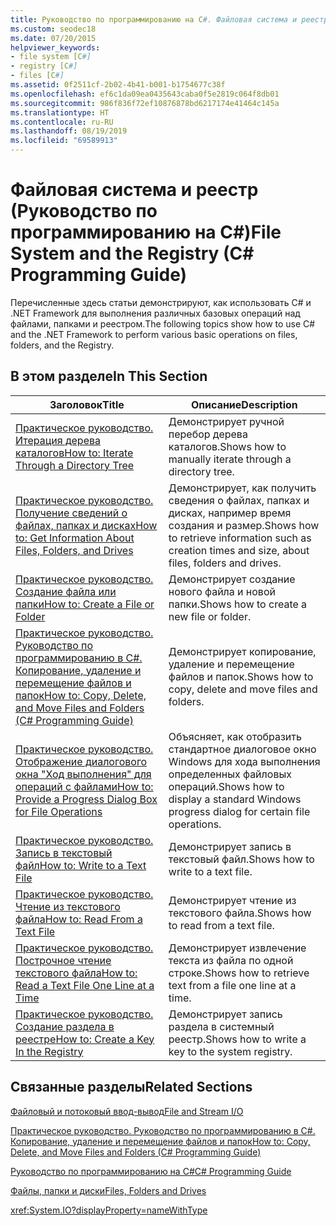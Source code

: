 ```yaml
---
title: Руководство по программированию на C#. Файловая система и реестр
ms.custom: seodec18
ms.date: 07/20/2015
helpviewer_keywords:
- file system [C#]
- registry [C#]
- files [C#]
ms.assetid: 0f2511cf-2b02-4b41-b001-b1754677c38f
ms.openlocfilehash: ef6c1da09ea0435643caba0f5e2819c064f8db01
ms.sourcegitcommit: 986f836f72ef10876878bd6217174e41464c145a
ms.translationtype: HT
ms.contentlocale: ru-RU
ms.lasthandoff: 08/19/2019
ms.locfileid: "69589913"
---
```

# <a name="file-system-and-the-registry-c-programming-guide"></a><span data-ttu-id="ff72b-102">Файловая система и реестр (Руководство по программированию на C#)</span><span class="sxs-lookup"><span data-stu-id="ff72b-102">File System and the Registry (C# Programming Guide)</span></span>
<span data-ttu-id="ff72b-103">Перечисленные здесь статьи демонстрируют, как использовать C# и .NET Framework для выполнения различных базовых операций над файлами, папками и реестром.</span><span class="sxs-lookup"><span data-stu-id="ff72b-103">The following topics show how to use C# and the .NET Framework to perform various basic operations on files, folders, and the Registry.</span></span>  
  
## <a name="in-this-section"></a><span data-ttu-id="ff72b-104">В этом разделе</span><span class="sxs-lookup"><span data-stu-id="ff72b-104">In This Section</span></span>  
  
|<span data-ttu-id="ff72b-105">**Заголовок**</span><span class="sxs-lookup"><span data-stu-id="ff72b-105">**Title**</span></span>|<span data-ttu-id="ff72b-106">**Описание**</span><span class="sxs-lookup"><span data-stu-id="ff72b-106">**Description**</span></span>|  
|---------------|---------------------|  
|[<span data-ttu-id="ff72b-107">Практическое руководство. Итерация дерева каталогов</span><span class="sxs-lookup"><span data-stu-id="ff72b-107">How to: Iterate Through a Directory Tree</span></span>](./how-to-iterate-through-a-directory-tree.md)|<span data-ttu-id="ff72b-108">Демонстрирует ручной перебор дерева каталогов.</span><span class="sxs-lookup"><span data-stu-id="ff72b-108">Shows how to manually iterate through a directory tree.</span></span>|  
|[<span data-ttu-id="ff72b-109">Практическое руководство. Получение сведений о файлах, папках и дисках</span><span class="sxs-lookup"><span data-stu-id="ff72b-109">How to: Get Information About Files, Folders, and Drives</span></span>](./how-to-get-information-about-files-folders-and-drives.md)|<span data-ttu-id="ff72b-110">Демонстрирует, как получить сведения о файлах, папках и дисках, например время создания и размер.</span><span class="sxs-lookup"><span data-stu-id="ff72b-110">Shows how to retrieve information such as creation times and size, about files, folders and drives.</span></span>|  
|[<span data-ttu-id="ff72b-111">Практическое руководство. Создание файла или папки</span><span class="sxs-lookup"><span data-stu-id="ff72b-111">How to: Create a File or Folder</span></span>](./how-to-create-a-file-or-folder.md)|<span data-ttu-id="ff72b-112">Демонстрирует создание нового файла и новой папки.</span><span class="sxs-lookup"><span data-stu-id="ff72b-112">Shows how to create a new file or folder.</span></span>|  
|[<span data-ttu-id="ff72b-113">Практическое руководство. Руководство по программированию в C#. Копирование, удаление и перемещение файлов и папок</span><span class="sxs-lookup"><span data-stu-id="ff72b-113">How to: Copy, Delete, and Move Files and Folders (C# Programming Guide)</span></span>](./how-to-copy-delete-and-move-files-and-folders.md)|<span data-ttu-id="ff72b-114">Демонстрирует копирование, удаление и перемещение файлов и папок.</span><span class="sxs-lookup"><span data-stu-id="ff72b-114">Shows how to copy, delete and move files and folders.</span></span>|  
|[<span data-ttu-id="ff72b-115">Практическое руководство. Отображение диалогового окна "Ход выполнения" для операций с файлами</span><span class="sxs-lookup"><span data-stu-id="ff72b-115">How to: Provide a Progress Dialog Box for File Operations</span></span>](./how-to-provide-a-progress-dialog-box-for-file-operations.md)|<span data-ttu-id="ff72b-116">Объясняет, как отобразить стандартное диалоговое окно Windows для хода выполнения определенных файловых операций.</span><span class="sxs-lookup"><span data-stu-id="ff72b-116">Shows how to display a standard Windows progress dialog for certain file operations.</span></span>|  
|[<span data-ttu-id="ff72b-117">Практическое руководство. Запись в текстовый файл</span><span class="sxs-lookup"><span data-stu-id="ff72b-117">How to: Write to a Text File</span></span>](./how-to-write-to-a-text-file.md)|<span data-ttu-id="ff72b-118">Демонстрирует запись в текстовый файл.</span><span class="sxs-lookup"><span data-stu-id="ff72b-118">Shows how to write to a text file.</span></span>|  
|[<span data-ttu-id="ff72b-119">Практическое руководство. Чтение из текстового файла</span><span class="sxs-lookup"><span data-stu-id="ff72b-119">How to: Read From a Text File</span></span>](./how-to-read-from-a-text-file.md)|<span data-ttu-id="ff72b-120">Демонстрирует чтение из текстового файла.</span><span class="sxs-lookup"><span data-stu-id="ff72b-120">Shows how to read from a text file.</span></span>|  
|[<span data-ttu-id="ff72b-121">Практическое руководство. Построчное чтение текстового файла</span><span class="sxs-lookup"><span data-stu-id="ff72b-121">How to: Read a Text File One Line at a Time</span></span>](./how-to-read-a-text-file-one-line-at-a-time.md)|<span data-ttu-id="ff72b-122">Демонстрирует извлечение текста из файла по одной строке.</span><span class="sxs-lookup"><span data-stu-id="ff72b-122">Shows how to retrieve text from a file one line at a time.</span></span>|  
|[<span data-ttu-id="ff72b-123">Практическое руководство. Создание раздела в реестре</span><span class="sxs-lookup"><span data-stu-id="ff72b-123">How to: Create a Key In the Registry</span></span>](./how-to-create-a-key-in-the-registry.md)|<span data-ttu-id="ff72b-124">Демонстрирует запись раздела в системный реестр.</span><span class="sxs-lookup"><span data-stu-id="ff72b-124">Shows how to write a key to the system registry.</span></span>|  
  
## <a name="related-sections"></a><span data-ttu-id="ff72b-125">Связанные разделы</span><span class="sxs-lookup"><span data-stu-id="ff72b-125">Related Sections</span></span>  
 [<span data-ttu-id="ff72b-126">Файловый и потоковый ввод-вывод</span><span class="sxs-lookup"><span data-stu-id="ff72b-126">File and Stream I/O</span></span>](../../../standard/io/index.md)  
  
 [<span data-ttu-id="ff72b-127">Практическое руководство. Руководство по программированию в C#. Копирование, удаление и перемещение файлов и папок</span><span class="sxs-lookup"><span data-stu-id="ff72b-127">How to: Copy, Delete, and Move Files and Folders (C# Programming Guide)</span></span>](./how-to-copy-delete-and-move-files-and-folders.md)  
  
 [<span data-ttu-id="ff72b-128">Руководство по программированию на C#</span><span class="sxs-lookup"><span data-stu-id="ff72b-128">C# Programming Guide</span></span>](../index.md)  
  
 [<span data-ttu-id="ff72b-129">Файлы, папки и диски</span><span class="sxs-lookup"><span data-stu-id="ff72b-129">Files, Folders and Drives</span></span>](./index.md)  
  
 <xref:System.IO?displayProperty=nameWithType>
